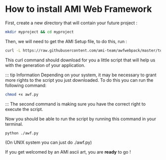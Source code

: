 # How to install AMI Web Framework

First, create a new directory that will contain your future project : 
```bash
mkdir myproject && cd myproject
```

Then, we will need to get the AMI Setup file, to do this, run : 
```bash
curl -L https://raw.githubusercontent.com/ami-team/awfwebpack/master/tools/awf_stub.py > awf.py
```
This curl command should download for you a little script that will help us with the generation of your application.

::: tip Information
Depending on your system, it may be necessary to grant more rights to the script you just downloaded. To do this you can run the following command:
```bash
chmod +x awf.py
```
:::
The second command is making sure you have the correct right to execute the script.

Now you should be able to run the script by running this command in your terminal. 
```bash
python ./awf.py
```
(On UNIX system you can just do ./awf.py)

If you get welcomed by an AMI ascii art, you are **ready** to go !
